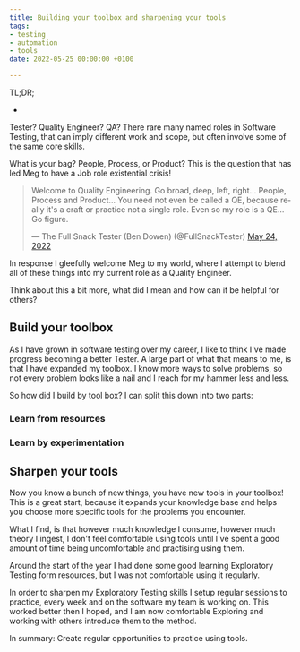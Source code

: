```yaml
---
title: Building your toolbox and sharpening your tools
tags:
- testing
- automation
- tools
date: 2022-05-25 00:00:00 +0100

---
```

TL;DR;

* 

Tester? Quality Engineer? QA? There rare many named roles in Software Testing, that can imply different work and scope, but often involve some of the same core skills.

What is your bag? People, Process, or Product? This is the question that has led Meg to have a Job role existential crisis!

<blockquote class="twitter-tweet"><p lang="en" dir="ltr">Welcome to Quality Engineering. Go broad, deep, left, right... People, Process and Product... You need not even be called a QE, because really it's a craft or practice not a single role. Even so my role is a QE... Go figure.</p>— The Full Snack Tester (Ben Dowen) (@FullSnackTester) <a href="[https://twitter.com/FullSnackTester/status/1529206878793871361?ref_src=twsrc%5Etfw](https://twitter.com/FullSnackTester/status/1529206878793871361?ref_src=twsrc%5Etfw "https://twitter.com/FullSnackTester/status/1529206878793871361?ref_src=twsrc%5Etfw")">May 24, 2022</a></blockquote> <script async src="[https://platform.twitter.com/widgets.js](https://platform.twitter.com/widgets.js "https://platform.twitter.com/widgets.js")" charset="utf-8"></script>

In response I gleefully welcome Meg to my world, where I attempt to blend all of these things into my current role as a Quality Engineer.

Think about this a bit more, what did I mean and how can it be helpful for others?

## Build your toolbox

As I have grown in software testing over my career, I like to think I've made progress becoming a better Tester. A large part of what that means to me, is that I have expanded my toolbox. I know more ways to solve problems, so not every problem looks like a nail and I reach for my hammer less and less.

So how did I build by tool box? I can split this down into two parts:

### Learn from resources

### Learn by experimentation

## Sharpen your tools

Now you know a bunch of new things, you have new tools in your toolbox! This is a great start, because it expands your knowledge base and helps you choose more specific tools for the problems you encounter.

What I find, is that however much knowledge I consume, however much theory I ingest, I don't feel comfortable using tools until I've spent a good amount of time being uncomfortable and practising using them.

Around the start of the year I had done some good learning Exploratory Testing form resources, but I was not comfortable using it regularly.

In order to sharpen my Exploratory Testing skills I setup regular sessions to practice, every week and on the software my team is working on. This worked better then I hoped, and I am now comfortable Exploring and working with others introduce them to the method.

In summary: Create regular opportunities to practice using tools.